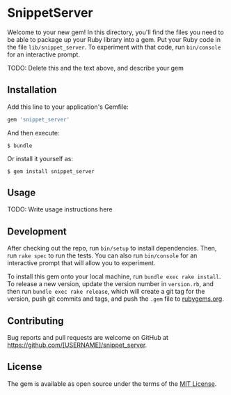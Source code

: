 # SnippetServer

Welcome to your new gem! In this directory, you'll find the files you need to be able to package up your Ruby library into a gem. Put your Ruby code in the file `lib/snippet_server`. To experiment with that code, run `bin/console` for an interactive prompt.

TODO: Delete this and the text above, and describe your gem

## Installation

Add this line to your application's Gemfile:

```ruby
gem 'snippet_server'
```

And then execute:

    $ bundle

Or install it yourself as:

    $ gem install snippet_server

## Usage

TODO: Write usage instructions here

## Development

After checking out the repo, run `bin/setup` to install dependencies. Then, run `rake spec` to run the tests. You can also run `bin/console` for an interactive prompt that will allow you to experiment.

To install this gem onto your local machine, run `bundle exec rake install`. To release a new version, update the version number in `version.rb`, and then run `bundle exec rake release`, which will create a git tag for the version, push git commits and tags, and push the `.gem` file to [rubygems.org](https://rubygems.org).

## Contributing

Bug reports and pull requests are welcome on GitHub at https://github.com/[USERNAME]/snippet_server.


## License

The gem is available as open source under the terms of the [MIT License](http://opensource.org/licenses/MIT).


